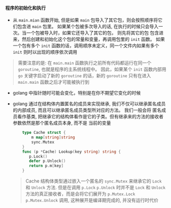 #### 程序的初始化和执行
 - 从 `main.mian` 函数开始, 但是如果 `main` 包导入了其它包，则会按照顺序将它们包含进 `main` 包里。
 如果某个包被多次导入的话, 在执行的时候只会导入一次。当一个包被导入时，如果它还导入了其它的包，
 则先将其它的包 包含进来，然后创建和初始化这个包的常量和变量，再调用包里的 `init` 函数。
 如果一个包有多个 `init` 函数的话，调用顺序未定义，同一个文件内如果有多个 `init` 则时以出现的顺序依次调用
 > 需要注意的是: 在 `main.main` 函数执行之前所有代码都运行在同一个 `goroutine`, 也就是程序的主系统线程中。
 因此，如果某个 `init` 函数内部用 `go` 关键字启动了新的 `goroutine` 的话，新的 `goroutine` 只有在进入 `main.main`
 函数之后才可能被执行到 
 
 - golang 中指针随时可能会变化，特别是在你不期望它变化的时候
 
 - golang 通过在结构体内置匿名的成员来实现继承, 我们不仅可以继承匿名成员的内部成员, 而且可以继承匿名成员类型所对应的方法。
    我们一般会将 匿名成员看作基类, 把继承它的结构体看作是它的子类。但有继承来的方法的接收者参数依然是那个匿名成员本身, 而不是
    当前的变量
    ```go
        type Cache struct {
            m map[string]string
            sync.Mutex
        }
        func (p *Cache) Lookup(key string) string {
           p.Lock()
           defer p.Unlock()
           return p.m[key]
        }
    ```
    > Cache 结构体类型通过嵌入一个匿名的 `sync.Mutex` 来继承它的 `Lock` 和 `Unlock` 方法. 但是在调用 `p.Lock` `p.Unlock`
    时并不是 `Lock` 和 `Unlock` 方法的真正接收者，而是会将它们展开为 `p.Mutex.Lock` `p.Mutex.Unlock` 调用, 这种展开是编译期完成的,
    并没有运行时代价